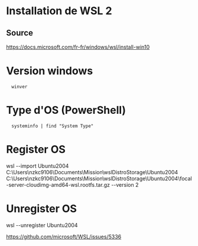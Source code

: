 
# Installation de WSL 2
## Source
https://docs.microsoft.com/fr-fr/windows/wsl/install-win10

# Version windows
```Shell
  winver
```

# Type d'OS (PowerShell)
```Shell
  systeminfo | find "System Type"
```

# Register OS
wsl --import Ubuntu2004 C:\Users\nzkc9106\Documents\Mission\wslDistroStorage\Ubuntu2004 C:\Users\nzkc9106\Documents\Mission\wslDistroStorage\Ubuntu2004\focal-server-cloudimg-amd64-wsl.rootfs.tar.gz --version 2

# Unregister OS
wsl --unregister Ubuntu2004

https://github.com/microsoft/WSL/issues/5336
